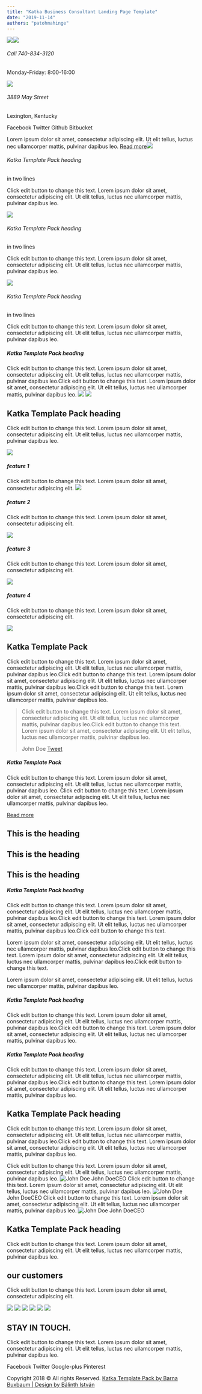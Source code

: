 ```yaml
---
title: "Katka Business Consultant Landing Page Template"
date: "2019-11-14"
authors: "patohmahinge"
---
```


[![](images/logo-1.png)](#)![](images/phone2-1.png)

###### Call 740-834-3120

Monday-Friday: 8:00-16:00

![](images/home2-1.png)

###### 3889 May Street

Lexington, Kentucky

Facebook Twitter Github Bitbucket

Lorem ipsum dolor sit amet, consectetur adipiscing elit. Ut elit tellus, luctus nec ullamcorper mattis, pulvinar dapibus leo. [Read more](#)![](images/icon-3-1.png)

###### Katka Template Pack heading  
in two lines

Click edit button to change this text. Lorem ipsum dolor sit amet, consectetur adipiscing elit. Ut elit tellus, luctus nec ullamcorper mattis, pulvinar dapibus leo.

![](images/icon-2-1.png)

###### Katka Template Pack heading  
in two lines

Click edit button to change this text. Lorem ipsum dolor sit amet, consectetur adipiscing elit. Ut elit tellus, luctus nec ullamcorper mattis, pulvinar dapibus leo.

![](images/icon-1-1.png)

###### Katka Template Pack heading  
in two lines

Click edit button to change this text. Lorem ipsum dolor sit amet, consectetur adipiscing elit. Ut elit tellus, luctus nec ullamcorper mattis, pulvinar dapibus leo.

##### Katka Template Pack heading

Click edit button to change this text. Lorem ipsum dolor sit amet, consectetur adipiscing elit. Ut elit tellus, luctus nec ullamcorper mattis, pulvinar dapibus leo.Click edit button to change this text. Lorem ipsum dolor sit amet, consectetur adipiscing elit. Ut elit tellus, luctus nec ullamcorper mattis, pulvinar dapibus leo. ![](images/signature-1.png) ![](images/women-1-704x1024.png)

## Katka Template Pack heading

Click edit button to change this text. Lorem ipsum dolor sit amet, consectetur adipiscing elit. Ut elit tellus, luctus nec ullamcorper mattis, pulvinar dapibus leo.

![](images/1-1.png)

##### feature 1

Click edit button to change this text. Lorem ipsum dolor sit amet, consectetur adipiscing elit. ![](images/2-1.png)

##### feature 2

Click edit button to change this text. Lorem ipsum dolor sit amet, consectetur adipiscing elit.

![](images/3-1.png)

##### feature 3

Click edit button to change this text. Lorem ipsum dolor sit amet, consectetur adipiscing elit.

![](images/4-1.png)

##### feature 4

Click edit button to change this text. Lorem ipsum dolor sit amet, consectetur adipiscing elit.

![](images/office41-1-1024x683.jpg)

## Katka Template Pack

Click edit button to change this text. Lorem ipsum dolor sit amet, consectetur adipiscing elit. Ut elit tellus, luctus nec ullamcorper mattis, pulvinar dapibus leo.Click edit button to change this text. Lorem ipsum dolor sit amet, consectetur adipiscing elit. Ut elit tellus, luctus nec ullamcorper mattis, pulvinar dapibus leo.Click edit button to change this text. Lorem ipsum dolor sit amet, consectetur adipiscing elit. Ut elit tellus, luctus nec ullamcorper mattis, pulvinar dapibus leo.

> Click edit button to change this text. Lorem ipsum dolor sit amet, consectetur adipiscing elit. Ut elit tellus, luctus nec ullamcorper mattis, pulvinar dapibus leo.Click edit button to change this text. Lorem ipsum dolor sit amet, consectetur adipiscing elit. Ut elit tellus, luctus nec ullamcorper mattis, pulvinar dapibus leo.
> 
> John Doe [Tweet](https://twitter.com/intent/tweet?text=Click+edit+button+to+change+this+text.+Lorem+ipsum+dolor+sit+amet%2C+consectetur+adipiscing+elit.+Ut+elit+tellus%2C+luctus+nec+ullamcorper+mattis%2C+pulvinar+dapibus+leo.Click+edit+button+to+change+this+text.+Lorem+ipsum+dolor+sit+amet%2C+consectetur+adipiscing+elit.+Ut+elit+tellus%2C+luctus+nec+ullamcorper+mattis%2C+pulvinar+dapibus+leo.+%E2%80%94+John+Doe&url=https%3A%2F%2Fmahinge.com%2Fwp-admin%2Fadmin-ajax.php)

##### Katka Template Pack

Click edit button to change this text. Lorem ipsum dolor sit amet, consectetur adipiscing elit. Ut elit tellus, luctus nec ullamcorper mattis, pulvinar dapibus leo. Click edit button to change this text. Lorem ipsum dolor sit amet, consectetur adipiscing elit. Ut elit tellus, luctus nec ullamcorper mattis, pulvinar dapibus leo.

[Read more](#)

## This is the heading

## This is the heading

## This is the heading

##### Katka Template Pack heading

Click edit button to change this text. Lorem ipsum dolor sit amet, consectetur adipiscing elit. Ut elit tellus, luctus nec ullamcorper mattis, pulvinar dapibus leo.Click edit button to change this text. Lorem ipsum dolor sit amet, consectetur adipiscing elit. Ut elit tellus, luctus nec ullamcorper mattis, pulvinar dapibus leo.Click edit button to change this text.

Lorem ipsum dolor sit amet, consectetur adipiscing elit. Ut elit tellus, luctus nec ullamcorper mattis, pulvinar dapibus leo.Click edit button to change this text. Lorem ipsum dolor sit amet, consectetur adipiscing elit. Ut elit tellus, luctus nec ullamcorper mattis, pulvinar dapibus leo.Click edit button to change this text.

Lorem ipsum dolor sit amet, consectetur adipiscing elit. Ut elit tellus, luctus nec ullamcorper mattis, pulvinar dapibus leo.

##### Katka Template Pack heading

Click edit button to change this text. Lorem ipsum dolor sit amet, consectetur adipiscing elit. Ut elit tellus, luctus nec ullamcorper mattis, pulvinar dapibus leo.Click edit button to change this text. Lorem ipsum dolor sit amet, consectetur adipiscing elit. Ut elit tellus, luctus nec ullamcorper mattis, pulvinar dapibus leo.

##### Katka Template Pack heading

Click edit button to change this text. Lorem ipsum dolor sit amet, consectetur adipiscing elit. Ut elit tellus, luctus nec ullamcorper mattis, pulvinar dapibus leo.Click edit button to change this text. Lorem ipsum dolor sit amet, consectetur adipiscing elit. Ut elit tellus, luctus nec ullamcorper mattis, pulvinar dapibus leo.

## Katka Template Pack heading

Click edit button to change this text. Lorem ipsum dolor sit amet, consectetur adipiscing elit. Ut elit tellus, luctus nec ullamcorper mattis, pulvinar dapibus leo.Click edit button to change this text. Lorem ipsum dolor sit amet, consectetur adipiscing elit. Ut elit tellus, luctus nec ullamcorper mattis, pulvinar dapibus leo.

Click edit button to change this text. Lorem ipsum dolor sit amet, consectetur adipiscing elit. Ut elit tellus, luctus nec ullamcorper mattis, pulvinar dapibus leo. ![John Doe](images/man1-1.png) John DoeCEO Click edit button to change this text. Lorem ipsum dolor sit amet, consectetur adipiscing elit. Ut elit tellus, luctus nec ullamcorper mattis, pulvinar dapibus leo. ![John Doe](images/man2-1.png) John DoeCEO Click edit button to change this text. Lorem ipsum dolor sit amet, consectetur adipiscing elit. Ut elit tellus, luctus nec ullamcorper mattis, pulvinar dapibus leo. ![John Doe](images/man1-1.png) John DoeCEO

## Katka Template Pack heading

Click edit button to change this text. Lorem ipsum dolor sit amet, consectetur adipiscing elit. Ut elit tellus, luctus nec ullamcorper mattis, pulvinar dapibus leo.

## our customers

Click edit button to change this text. Lorem ipsum dolor sit amet, consectetur adipiscing elit.

![](images/logo-full-5-1.png) ![](images/armond-1.png) ![](images/logo-full-3-1.png) ![](images/logo-full-2-1.png) ![](images/logo-full-1-1.png) ![](images/logo-full-6-1.png)

## STAY IN TOUCH.​

Click edit button to change this text. Lorem ipsum dolor sit amet, consectetur adipiscing elit. Ut elit tellus, luctus nec ullamcorper mattis, pulvinar dapibus leo.

Facebook Twitter Google-plus Pinterest

Copyright 2018 © All rights Reserved. [Katka Template Pack by Barna Buxbaum | Design by Bálinth István](https://elementortemplatepack.com)
